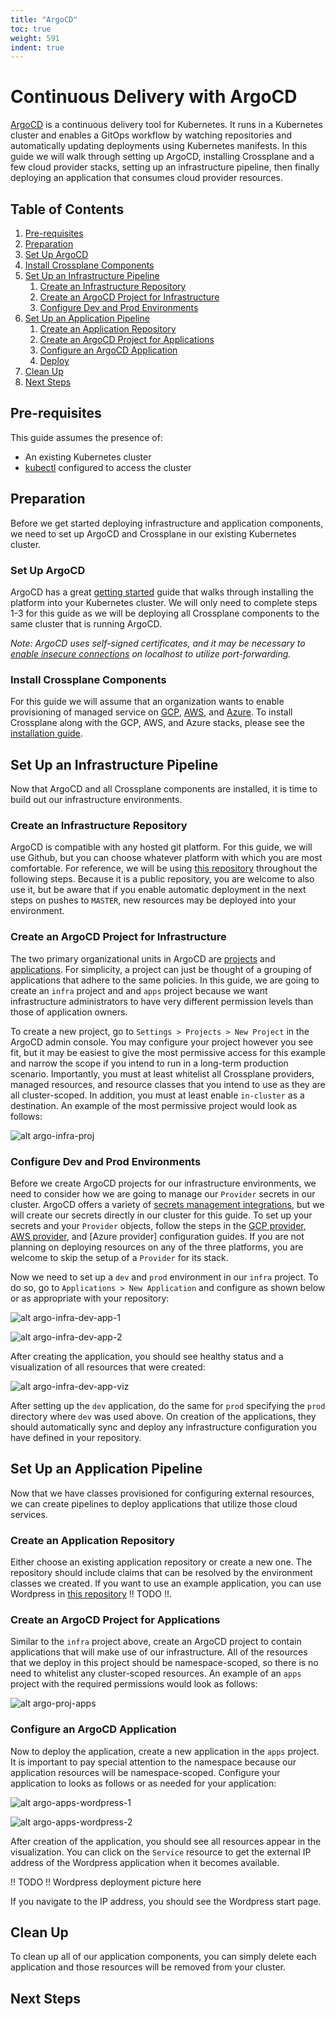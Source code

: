 ```yaml
---
title: "ArgoCD"
toc: true
weight: 591
indent: true
---
```


# Continuous Delivery with ArgoCD

[ArgoCD] is a continuous delivery tool for Kubernetes. It runs in a Kubernetes
cluster and enables a GitOps workflow by watching repositories and automatically
updating deployments using Kubernetes manifests. In this guide we will walk
through setting up ArgoCD, installing Crossplane and a few cloud provider
stacks, setting up an infrastructure pipeline, then finally deploying an
application that consumes cloud provider resources.

## Table of Contents

1. [Pre-requisites](#pre-requisites)
1. [Preparation](#preparation)
1. [Set Up ArgoCD](#set-up-argocd)
1. [Install Crossplane Components](#install-crossplane-components)
1. [Set Up an Infrastructure Pipeline](#set-up-an-infrastructure-pipeline)
    1. [Create an Infrastructure
       Repository](#create-an-infrastructure-repository)
    1. [Create an ArgoCD Project for
       Infrastructure](#create-an-argocd-project-for-infrastructure)
    1. [Configure Dev and Prod
       Environments](#configure-dev-and-prod-environments)
1. [Set Up an Application Pipeline](#set-up-an-application-pipeline)
    1. [Create an Application Repository](#create-a-git-repository)
    1. [Create an ArgoCD Project for
       Applications](#create-an-argocd-project-for-applications)
    1. [Configure an ArgoCD Application](#configure-an-argocd-application)
    1. [Deploy](#deploy)
1. [Clean Up](#clean-up)
1. [Next Steps](#next-steps)

## Pre-requisites

This guide assumes the presence of:

* An existing Kubernetes cluster
* [kubectl] configured to access the cluster

## Preparation

Before we get started deploying infrastructure and application components, we
need to set up ArgoCD and Crossplane in our existing Kubernetes cluster.

### Set Up ArgoCD

ArgoCD has a great [getting started] guide that walks through installing the
platform into your Kubernetes cluster. We will only need to complete steps 1-3
for this guide as we will be deploying all Crossplane components to the same
cluster that is running ArgoCD.

*Note: ArgoCD uses self-signed certificates, and it may be necessary to [enable
insecure connections] on localhost to utilize port-forwarding.*

### Install Crossplane Components

For this guide we will assume that an organization wants to enable provisioning
of managed service on [GCP], [AWS], and [Azure]. To install Crossplane along
with the GCP, AWS, and Azure stacks, please see the [installation guide].

## Set Up an Infrastructure Pipeline

Now that ArgoCD and all Crossplane components are installed, it is time to build
out our infrastructure environments. 

### Create an Infrastructure Repository

ArgoCD is compatible with any hosted git platform. For this guide, we will use
Github, but you can choose whatever platform with which you are most
comfortable. For reference, we will be using [this repository] throughout the
following steps. Because it is a public repository, you are welcome to also use
it, but be aware that if you enable automatic deployment in the next steps on
pushes to `MASTER`, new resources may be deployed into your environment.

### Create an ArgoCD Project for Infrastructure

The two primary organizational units in ArgoCD are [projects] and
[applications]. For simplicity, a project can just be thought of a grouping of
applications that adhere to the same policies. In this guide, we are going to
create an `infra` project and and `apps` project because we want infrastructure
administrators to have very different permission levels than those of
application owners.

To create a new project, go to `Settings > Projects > New Project` in the ArgoCD
admin console. You may configure your project however you see fit, but it may be
easiest to give the most permissive access for this example and narrow the scope
if you intend to run in a long-term production scenario. Importantly, you must
at least whitelist all Crossplane providers, managed resources, and resource
classes that you intend to use as they are all cluster-scoped. In addition, you
must at least enable `in-cluster` as a destination. An example of the most
permissive project would look as follows: 

![alt argo-infra-proj](argo-infra-proj.png)

### Configure Dev and Prod Environments

Before we create ArgoCD projects for our infrastructure environments, we need to
consider how we are going to manage our `Provider` secrets in our cluster.
ArgoCD offers a variety of [secrets management integrations], but we will create
our secrets directly in our cluster for this guide. To set up your secrets and
your `Provider` objects, follow the steps in the [GCP provider], [AWS provider],
and [Azure provider] configuration guides. If you are not planning on deploying
resources on any of the three platforms, you are welcome to skip the setup of a
`Provider` for its stack.

Now we need to set up a `dev` and `prod` environment in our `infra` project. To
do so, go to `Applications > New Application` and configure as shown below or as
appropriate with your repository:

![alt argo-infra-dev-app-1](argo-infra-dev-app-1.png)

![alt argo-infra-dev-app-2](argo-infra-dev-app-2.png)

After creating the application, you should see healthy status and a
visualization of all resources that were created:

![alt argo-infra-dev-app-viz](argo-infra-dev-app-viz.png)

After setting up the `dev` application, do the same for `prod` specifying the
`prod` directory where `dev` was used above. On creation of the applications,
they should automatically sync and deploy any infrastructure configuration you
have defined in your repository.

## Set Up an Application Pipeline

Now that we have classes provisioned for configuring external resources, we can
create pipelines to deploy applications that utilize those cloud services. 

### Create an Application Repository

Either choose an existing application repository or create a new one. The
repository should include claims that can be resolved by the environment classes
we created. If you want to use an example application, you can use Wordpress in
[this repository]  !! TODO !!.

### Create an ArgoCD Project for Applications

Similar to the `infra` project above, create an ArgoCD project to contain
applications that will make use of our infrastructure. All of the resources that
we deploy in this project should be namespace-scoped, so there is no need to
whitelist any cluster-scoped resources. An example of an `apps` project with the
required permissions would look as follows:

![alt argo-proj-apps](argo-proj-apps.png)

### Configure an ArgoCD Application

Now to deploy the application, create a new application in the `apps` project.
It is important to pay special attention to the namespace because our
application resources will be namespace-scoped. Configure your application to
looks as follows or as needed for your application:

![alt argo-apps-wordpress-1](argo-apps-wordpress-1.png)

![alt argo-apps-wordpress-2](argo-apps-wordpress-2.png)

After creation of the application, you should see all resources appear in the
visualization. You can click on the `Service` resource to get the external IP
address of the Wordpress application when it becomes available.

!! TODO !! Wordpress deployment picture here

If you navigate to the IP address, you should see the Wordpress start page.

## Clean Up

To clean up all of our application components, you can simply delete each
application and those resources will be removed from your cluster.

## Next Steps

<!-- Named links -->
[ArgoCD]: https://argoproj.github.io/argo-cd/
[kubectl]: https://kubernetes.io/docs/tasks/tools/install-kubectl/
[getting started]: https://argoproj.github.io/argo-cd/getting_started/
[enable insecure connections]: https://stackoverflow.com/questions/7580508/getting-chrome-to-accept-self-signed-localhost-certificate
[installation guide]: install-crossplane.md
[GCP]: https://cloud.google.com/
[AWS]: https://aws.amazon.com/
[Azure]: https://azure.microsoft.com/en-us/

[projects]: https://argoproj.github.io/argo-cd/operator-manual/declarative-setup/#projects
[applications]: https://argoproj.github.io/argo-cd/operator-manual/declarative-setup/#applications
[secrets management integrations]: https://argoproj.github.io/argo-cd/operator-manual/secret-management/
[GCP provider]: cloud-providers/gcp/gcp-provider.md
[AWS provider]: cloud-providers/aws/aws-provider.md
[this repository]: https://github.com/hasheddan/crosscd